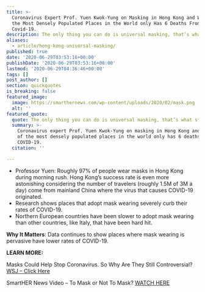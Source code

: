 ```yaml
---
title: >-
  Coronavirus Expert Prof. Yuen Kwok-Yung on Masking in Hong Kong and Why One of
  the Most Densely Populated Places in the World only Has 6 Deaths From
  Covid-19.
description: The only thing you can do is universal masking, that’s what stopped it,
aliases:
  - article/hong-kong-universal-masking/
published: true
date: '2020-06-29T03:53:16+00:00'
publishDate: '2020-06-29T03:53:16+00:00'
lastmod: '2020-06-29T04:36:46+00:00'
tags: []
post_author: []
section: quickquotes
is_breaking: false
featured_image:
  image: https://smarthernews.com/wp-content/uploads/2020/02/mask.png
  alt: ''
featured_quote:
  quote: The only thing you can do is universal masking, that’s what stopped it,
  summary: >-
    Coronavirus expert Prof. Yuen Kwok-Yung on masking in Hong Kong and why one
    of the most densely populated places in the world only has 6 deaths from
    COVID-19.
  citation: ''

---
```

*   Professor Yuen: Roughly 97% of people wear masks in Hong Kong during morning rush. Hong Kong’s success rate is even more astonishing considering the number of travelers (roughly 1.5M of 3M a day) come from mainland China where the virus that causes COVID-19 originated.
*   Research shows places that adopt mask wearing severely curb their rates of COVID-19.
*   Northern European countries have been slower to adopt mask wearing than other countries, like Italy, that have been hard hit.

**Why It Matters**: Data continues to show places where mask wearing is pervasive have lower rates of COVID-19.

**LEARN MORE:**

Masks Could Help Stop Coronavirus. So Why Are They Still Controversial? [WSJ – Click Here](https://www.wsj.com/articles/masks-could-help-stop-coronavirus-so-why-are-they-still-controversial-11593336601?mod=hp_lead_pos2)

SmartHER News Video – To Mask or Not To Mask? [WATCH HERE](https://smarthernews.com/article/masking-up/)